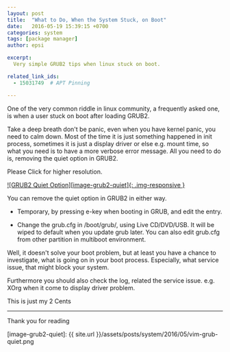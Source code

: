 ```yaml
---
layout: post
title:  "What to Do, When the System Stuck, on Boot"
date:   2016-05-19 15:39:15 +0700
categories: system
tags: [package manager]
author: epsi

excerpt:
  Very simple GRUB2 tips when linux stuck on boot.

related_link_ids:
  - 15031749  # APT Pinning

---
```


One of the very common riddle in linux community, a frequently asked one,
is when a user stuck on boot after loading GRUB2.
 
Take a deep breath don't be panic, even when you have kernel panic, you need to calm down. 
Most of the time it is just something happened in init process,
sometimes it is just a display driver or else e.g. mount time,
so what you need is to have a more verbose error message.
All you need to do is, removing the quiet option in GRUB2.

Please Click for higher resolution.

[![GRUB2 Quiet Option][image-grub2-quiet]{: .img-responsive }][hires-grub2-quiet]

You can remove the quiet option in GRUB2 in either way.

* Temporary, by pressing e-key when booting in GRUB, and edit the entry.

* Change the grub.cfg in /boot/grub/, using Live CD/DVD/USB.
  It will be wiped to default when you update grub later.
  You can also edit grub.cfg from other partition in multiboot environment.
  
Well, it doesn't solve your boot problem,
but at least you have a chance to investigate,
what is going on in your boot process.
Especially, what service issue, that might block your system.

Furthermore you should also check the log, related the service issue.
e.g. XOrg when it come to display driver problem.

This is just my 2 Cents

-- -- --


Thank you for reading


[//]: <> ( -- -- -- links below -- -- -- )

[image-grub2-quiet]: {{ site.url }}/assets/posts/system/2016/05/vim-grub-quiet.png

[hires-grub2-quiet]: https://photos.google.com/album/AF1QipOI-OvBHZtRX5saQhwM3h7JWm32xboQ5aCs5fLr/photo/AF1QipMdI_Ocuj3BPV4MwB7FVEuwJBT-6Ay0PINbTtYR
